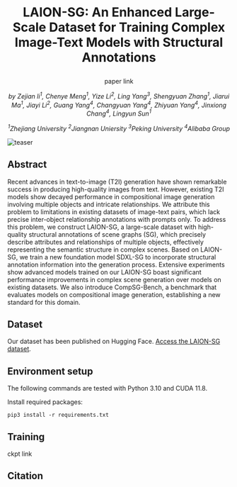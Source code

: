# <p align="center"> LAION-SG: An Enhanced Large-Scale Dataset for Training Complex Image-Text Models with Structural Annotations </p>
<p align="center">
  paper link
  </p>

*<p align="center">
  by Zejian li<sup>1</sup>, Chenye Meng<sup>1</sup>, Yize Li<sup>2</sup>, Ling Yang<sup>3</sup>, Shengyuan Zhang<sup>1</sup>, Jiarui Ma<sup>1</sup>, Jiayi Li<sup>2</sup>, Guang             Yang<sup>4</sup>, Changyuan Yang<sup>4</sup>, Zhiyuan Yang<sup>4</sup>, Jinxiong Chang<sup>4</sup>, Lingyun Sun<sup>1</sup>*
</p>

*<p align="center">
  <sup>1</sup>Zhejiang University  <sup>2</sup>Jiangnan Uniersity  <sup>3</sup>Peking University  <sup>4</sup>Alibaba Group*
  </p>
  
![teaser](https://github.com/mengcye/LAION-SG/blob/main/pics/figure1_teaser.png)



## Abstract
Recent advances in text-to-image (T2I) generation have shown remarkable success in producing high-quality images from text. 
However, existing T2I models show decayed performance in compositional image generation involving multiple objects and intricate relationships.
We attribute this problem to limitations in existing datasets of image-text pairs, which lack precise inter-object relationship annotations with prompts only. 
To address this problem, we construct LAION-SG, a large-scale dataset with high-quality structural annotations of scene graphs (SG), which precisely describe attributes and relationships of multiple objects, effectively representing the semantic structure in complex scenes.
Based on LAION-SG, we train a new foundation model SDXL-SG to incorporate structural annotation information into the generation process. 
Extensive experiments show advanced models trained on our LAION-SG boast significant performance improvements in complex scene generation over models on existing datasets. 
We also introduce CompSG-Bench, a benchmark that evaluates models on compositional image generation, establishing a new standard for this domain. 

## Dataset
Our dataset has been published on Hugging Face. [Access the LAION-SG dataset](https://huggingface.co/datasets/mengcy/LAION-SG).
## Environment setup
The following commands are tested with Python 3.10 and CUDA 11.8.

Install required packages:

```
pip3 install -r requirements.txt
```
## Training
ckpt link
## Citation

